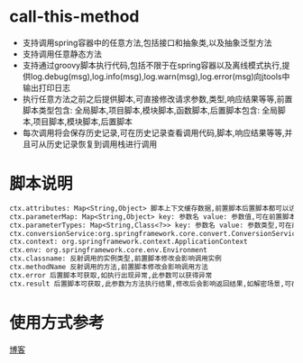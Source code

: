 # call-this-method
- 支持调用spring容器中的任意方法,包括接口和抽象类,以及抽象泛型方法
- 支持调用任意静态方法
- 支持通过groovy脚本执行代码,包括不限于在spring容器以及离线模式执行,提供log.debug(msg),log.info(msg),log.warn(msg),log.error(msg)向jtools中输出打印日志
- 执行任意方法之前之后提供脚本,可直接修改请求参数,类型,响应结果等等,前置脚本类型包含: 全局脚本,项目脚本,模块脚本,函数脚本,后置脚本包含: 全局脚本,项目脚本,模块脚本,后置脚本
- 每次调用将会保存历史记录,可在历史记录查看调用代码,脚本,响应结果等等,并且可从历史记录恢复到调用栈进行调用

# 脚本说明
```markdown
ctx.attributes: Map<String,Object> 脚本上下文缓存数据,前置脚本后置脚本都可以访问,同一个对象,使用场景,例如: 打印方法执行时长
ctx.parameterMap: Map<String,Object> key: 参数名 value: 参数值,可在前置脚本中覆盖对应的参数
ctx.parameterTypes: Map<String,Class<?>> key: 参数名 value: 参数类型,可在前置脚本中修改对应参数名的参数类型,会影响获取的方法
ctx.conversionService:org.springframework.core.convert.ConversionService
ctx.context: org.springframework.context.ApplicationContext
ctx.env: org.springframework.core.env.Environment
ctx.classname: 反射调用的实例类型,前置脚本修改会影响调用实例
ctx.methodName 反射调用的方法,前置脚本修改会影响调用方法
ctx.error 后置脚本可获取,如执行出现异常,此参数可以获得异常
ctx.result 后置脚本可获取,此参数为方法执行结果,修改后会影响返回结果,如解密场景,可在后置脚本对结果解密,返回正确内容
```
# 使用方式参考
[博客](https://blog.csdn.net/qq_42413011/article/details/142438452)
